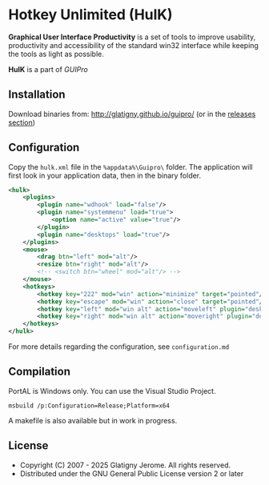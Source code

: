 # Hotkey Unlimited (HulK)

**Graphical User Interface Productivity** is a set of tools to improve usability, productivity and accessibility of the standard win32 interface while keeping the tools as light as possible.

**HulK** is a part of *GUIPro*

## Installation

Download binaries from: http://glatigny.github.io/guipro/ (or in the [releases section](https://github.com/glatigny/guipro/releases))

## Configuration

Copy the `hulk.xml` file in the `%appdata%\Guipro\` folder.
The application will first look in your application data, then in the binary folder.
```xml
<hulk>
	<plugins>
		<plugin name="wdhook" load="false"/>
		<plugin name="systemmenu" load="true">
			<option name="active" value="true"/>
		</plugin>
		<plugin name="desktops" load="true"/>
	</plugins>
	<mouse>
		<drag btn="left" mod="alt"/>
		<resize btn="right" mod="alt"/>
		<!-- <switch btn="wheel" mod="alt"/> -->
	</mouse>
	<hotkeys>
		<hotkey key="222" mod="win" action="minimize" target="pointed"/>
		<hotkey key="escape" mod="win" action="close" target="pointed"/>
		<hotkey key="left" mod="win alt" action="moveleft" plugin="desktops"/>
		<hotkey key="right" mod="win alt" action="moveright" plugin="desktops"/>
	</hotkeys>
</hulk>
```
For more details regarding the configuration, see `configuration.md`

## Compilation

PortAL is Windows only.
You can use the Visual Studio Project.
```
msbuild /p:Configuration=Release;Platform=x64
```
A makefile is also available but in work in progress.

## License

* Copyright (C) 2007 - 2025 Glatigny Jerome. All rights reserved.
* Distributed under the GNU General Public License version 2 or later